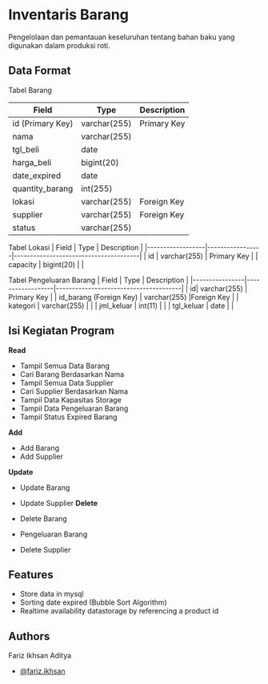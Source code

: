 
# Inventaris Barang

Pengelolaan dan pemantauan keseluruhan tentang bahan baku yang digunakan dalam produksi roti.


## Data Format
Tabel Barang

| Field            | Type            | Description       |
|------------------|-----------------|-------------------|
| id (Primary Key) | varchar(255)    | Primary Key       |
| nama             | varchar(255)    |                   |
| tgl_beli         | date            |                   |
| harga_beli       | bigint(20)      |                   |
| date_expired     | date            |                   |
| quantity_barang  | int(255)        |                   |
| lokasi           | varchar(255)    |Foreign Key        |
| supplier         | varchar(255)    |Foreign Key        |
| status           | varchar(255)    |                   |

Tabel Lokasi
| Field            | Type            | Description                           |
|------------------|-----------------|---------------------------------------|
| id | varchar(255)    | Primary Key                     |
| capacity         | bigint(20)      | |


Tabel Pengeluaran Barang
| Field          | Type             | Description                           |
|----------------|------------------|---------------------------------------|
| id| varchar(255)     | Primary Key              |
| id_barang (Foreign Key) | varchar(255) |Foreign Key        |
| kategori       | varchar(255)     |               |
| jml_keluar     | int(11)          |        |
| tgl_keluar     | date             |        |


## Isi Kegiatan Program
**Read**
* Tampil Semua Data Barang
* Cari Barang Berdasarkan Nama
* Tampil Semua Data Supplier
* Cari Supplier Berdasarkan Nama
* Tampil Data Kapasitas Storage
* Tampil Data Pengeluaran Barang
* Tampil Status Expired Barang

**Add**

* Add Barang
* Add Supplier

**Update**

* Update Barang
* Update Supplier
**Delete**

* Delete Barang
* Pengeluaran Barang
* Delete Supplier
## Features

* Store data in mysql
* Sorting date expired (Bubble Sort Algorithm)
* Realtime availability datastorage by referencing a product id

## Authors
Fariz Ikhsan Aditya
- [@fariz.ikhsan](https://github.com/farizikhsann)

